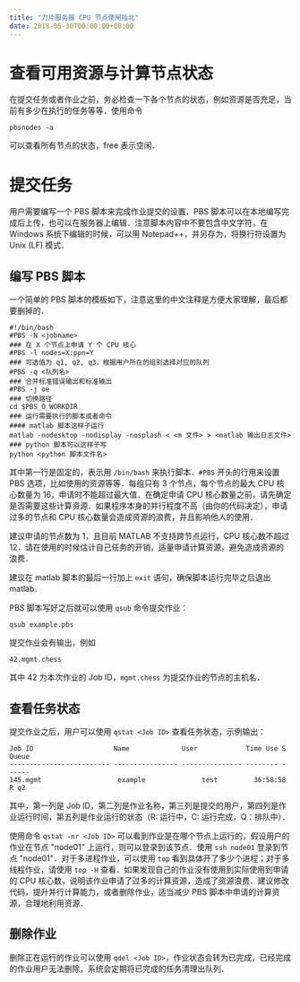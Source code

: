 ```yaml
---
title: "刀片服务器 CPU 节点使用指北"
date: 2018-05-30T00:00:00+08:00
---
```


# 查看可用资源与计算节点状态

在提交任务或者作业之前，务必检查一下各个节点的状态，例如资源是否充足，当前有多少在执行的任务等等．使用命令

```shell
pbsnodes -a
```

可以查看所有节点的状态，free 表示空闲．

# 提交任务

用户需要编写一个 PBS 脚本来完成作业提交的设置．PBS 脚本可以在本地编写完成后上传，也可以在服务器上编辑．注意脚本内容中不要包含中文字符，在 Windows 系统下编辑的时候，可以用 Notepad++，并另存为，将换行符设置为 Unix (LF) 模式．

## 编写 PBS 脚本

一个简单的 PBS 脚本的模板如下，注意这里的中文注释是方便大家理解，最后都要删掉的．

```shell
#!/bin/bash
#PBS -N <jobname>
### 在 X 个节点上申请 Y 个 CPU 核心
#PBS -l nodes=X:ppn=Y
### 可选值为 q1, q2, q3，根据用户所在的组别选择对应的队列
#PBS -q <队列名> 
### 合并标准错误输出和标准输出
#PBS -j oe 
### 切换路径
cd $PBS_O_WORKDIR
### 运行需要执行的脚本或者命令
#### matlab 脚本这样子运行
matlab -nodesktop -nodisplay -nosplash < <m 文件> > <matlab 输出日志文件>
### python 脚本可以这样子写
python <python 脚本文件名>
```

其中第一行是固定的，表示用 `/bin/bash` 来执行脚本．`#PBS` 开头的行用来设置 PBS 选项，比如使用的资源等等．每组只有 3 个节点，每个节点的最大 CPU 核心数量为 16，申请时不能超过最大值．在确定申请 CPU 核心数量之前，请先确定是否需要这些计算资源．如果程序本身的并行程度不高（由你的代码决定），申请过多的节点和 CPU 核心数量会造成资源的浪费，并且影响他人的使用．

建议申请的节点数为 1，且目前 MATLAB 不支持跨节点运行，CPU 核心数不超过 12．请在使用的时候估计自己任务的开销，适量申请计算资源，避免造成资源的浪费．

建议在 matlab 脚本的最后一行加上 `exit` 语句，确保脚本运行完毕之后退出 matlab．

PBS 脚本写好之后就可以使用 `qsub` 命令提交作业：

```shell
qsub example.pbs
```

提交作业会有输出，例如

```text
42.mgmt.chess
```

其中 42 为本次作业的 Job ID，`mgmt.chess` 为提交作业的节点的主机名．

## 查看任务状态

提交作业之后，用户可以使用 `qstat <Job ID>` 查看任务状态，示例输出：

```shell
Job ID                    Name             User            Time Use S Queue
------------------------- ---------------- --------------- -------- - -----
145.mgmt                   example              test         36:58:58 R q2
```

其中，第一列是 Job ID，第二列是作业名称，第三列是提交的用户，第四列是作业运行时间，第五列是作业运行的状态（R: 运行中，C: 运行完成，Q：排队中）．

使用命令 `qstat -nr <Job ID>` 可以看到作业是在哪个节点上运行的，假设用户的作业在节点 "node01" 上运行，则可以登录到该节点．使用 `ssh node01` 登录到节点 "node01"．对于多进程作业，可以使用 `top` 看到具体开了多少个进程；对于多线程作业，请使用 `top -H` 查看．如果发现自己的作业没有使用到实际使用到申请的 CPU 核心数，说明该作业申请了过多的计算资源，造成了资源浪费．建议修改代码，提升并行计算能力，或者删除作业，适当减少 PBS 脚本中申请的计算资源，合理地利用资源．

## 删除作业

删除正在运行的作业可以使用 `qdel <Job ID>`，作业状态会转为已完成，已经完成的作业用户无法删除，系统会定期将已完成的任务清理出队列．
